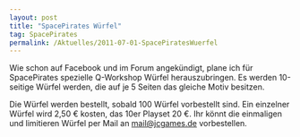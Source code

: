 ```yaml
---
layout: post
title: "SpacePirates Würfel"
tag: SpacePirates
permalink: /Aktuelles/2011-07-01-SpacePiratesWuerfel
---
```


Wie schon auf Facebook und im Forum angekündigt, plane ich für SpacePirates spezielle Q-Workshop Würfel herauszubringen. Es werden 10-seitige Würfel werden, die auf je 5 Seiten das gleiche Motiv besitzen.

Die Würfel werden bestellt, sobald 100 Würfel vorbestellt sind. Ein einzelner Würfel wird 2,50 &euro; kosten, das 10er Playset 20 &euro;. Ihr könnt die einmaligen und limitieren Würfel per Mail an [mail@jcgames.de](mail@jcgames.de) vorbestellen.
